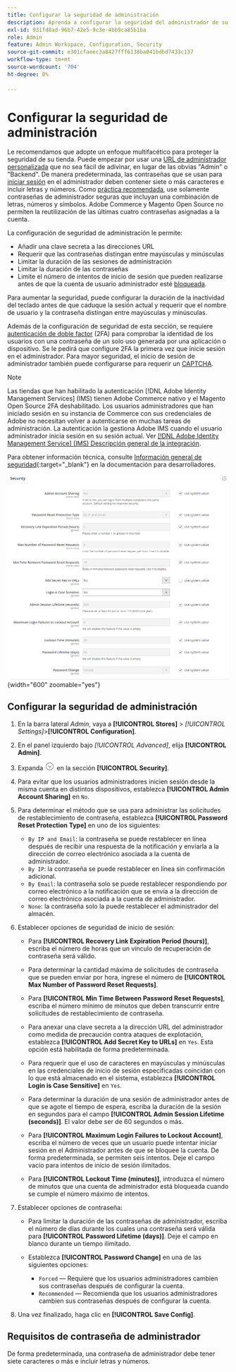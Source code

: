 ```yaml
---
title: Configurar la seguridad de administración
description: Aprenda a configurar la seguridad del administrador de su tienda.
exl-id: 931fd8ad-96b7-42e5-9c3e-4bb9ca85b1ba
role: Admin
feature: Admin Workspace, Configuration, Security
source-git-commit: e301cfaeec3a8427fff6138ba041bdbd7433c137
workflow-type: tm+mt
source-wordcount: '704'
ht-degree: 0%

---
```


# Configurar la seguridad de administración

Le recomendamos que adopte un enfoque multifacético para proteger la seguridad de su tienda. Puede empezar por usar una [URL de administrador personalizada](../stores-purchase/store-urls.md#use-a-custom-admin-url) que no sea fácil de adivinar, en lugar de las obvias &quot;Admin&quot; o &quot;Backend&quot;. De manera predeterminada, las contraseñas que se usan para [iniciar sesión](../getting-started/admin-signin.md) en el administrador deben contener siete o más caracteres e incluir letras y números. Como [práctica recomendada](https://experienceleague.adobe.com/docs/commerce-operations/implementation-playbook/best-practices/launch/security-best-practices.html?lang=es), use solamente contraseñas de administrador seguras que incluyan una combinación de letras, números y símbolos. Adobe Commerce y Magento Open Source no permiten la reutilización de las últimas cuatro contraseñas asignadas a la cuenta.

La configuración de seguridad de administración le permite:

- Añadir una clave secreta a las direcciones URL
- Requerir que las contraseñas distingan entre mayúsculas y minúsculas
- Limitar la duración de las sesiones de administración
- Limitar la duración de las contraseñas
- Limite el número de intentos de inicio de sesión que pueden realizarse antes de que la cuenta de usuario administrador esté [bloqueada](permissions-users-all.md#locked-users).

Para aumentar la seguridad, puede configurar la duración de la inactividad del teclado antes de que caduque la sesión actual y requerir que el nombre de usuario y la contraseña distingan entre mayúsculas y minúsculas.

Además de la configuración de seguridad de esta sección, se requiere [autenticación de doble factor](security-two-factor-authentication.md) (2FA) para comprobar la identidad de los usuarios con una contraseña de un solo uso generada por una aplicación o dispositivo. Se le pedirá que configure 2FA la primera vez que inicie sesión en el administrador. Para mayor seguridad, el inicio de sesión de administrador también puede configurarse para requerir un [CAPTCHA](security-captcha.md).

>[!NOTE]
>
>Las tiendas que han habilitado la autenticación [!DNL Adobe Identity Management Services] (IMS) tienen Adobe Commerce nativo y el Magento Open Source 2FA deshabilitado. Los usuarios administradores que han iniciado sesión en su instancia de Commerce con sus credenciales de Adobe no necesitan volver a autenticarse en muchas tareas de administración. La autenticación la gestiona Adobe IMS cuando el usuario administrador inicia sesión en su sesión actual. Ver [[!DNL Adobe Identity Management Service] (IMS) Descripción general de la integración](../getting-started/adobe-ims-integration-overview.md).

Para obtener información técnica, consulte [Información general de seguridad](https://developer.adobe.com/commerce/php/architecture/basics/security/){:target=&quot;_blank&quot;} en la documentación para desarrolladores.

![Seguridad de administración](../configuration-reference/advanced/assets/admin-security.png){width="600" zoomable="yes"}

## Configurar la seguridad de administración

1. En la barra lateral _Admin_, vaya a **[!UICONTROL Stores]** > _[!UICONTROL Settings]_>**[!UICONTROL Configuration]**.

1. En el panel izquierdo bajo _[!UICONTROL Advanced]_, elija **[!UICONTROL Admin]**.

1. Expanda ![Selector de expansión](../assets/icon-display-expand.png) en la sección **[!UICONTROL Security]**.

1. Para evitar que los usuarios administradores inicien sesión desde la misma cuenta en distintos dispositivos, establezca **[!UICONTROL Admin Account Sharing]** en `No`.

1. Para determinar el método que se usa para administrar las solicitudes de restablecimiento de contraseña, establezca **[!UICONTROL Password Reset Protection Type]** en uno de los siguientes:

   - `By IP and Email`: la contraseña se puede restablecer en línea después de recibir una respuesta de la notificación y enviarla a la dirección de correo electrónico asociada a la cuenta de administrador.
   - `By IP`: la contraseña se puede restablecer en línea sin confirmación adicional.
   - `By Email`: la contraseña solo se puede restablecer respondiendo por correo electrónico a la notificación que se envía a la dirección de correo electrónico asociada a la cuenta de administrador.
   - `None`: la contraseña solo la puede restablecer el administrador del almacén.

1. Establecer opciones de seguridad de inicio de sesión:

   - Para **[!UICONTROL Recovery Link Expiration Period (hours)]**, escriba el número de horas que un vínculo de recuperación de contraseña será válido.

   - Para determinar la cantidad máxima de solicitudes de contraseña que se pueden enviar por hora, ingrese el número de **[!UICONTROL Max Number of Password Reset Requests]**.

   - Para **[!UICONTROL Min Time Between Password Reset Requests]**, escriba el número mínimo de minutos que deben transcurrir entre solicitudes de restablecimiento de contraseña.

   - Para anexar una clave secreta a la dirección URL del administrador como medida de precaución contra ataques de explotación, establezca **[!UICONTROL Add Secret Key to URLs]** en `Yes`. Esta opción está habilitada de forma predeterminada.

   - Para requerir que el uso de caracteres en mayúsculas y minúsculas en las credenciales de inicio de sesión especificadas coincidan con lo que está almacenado en el sistema, establezca **[!UICONTROL Login is Case Sensitive]** en `Yes`.

   - Para determinar la duración de una sesión de administrador antes de que se agote el tiempo de espera, escriba la duración de la sesión en segundos para el campo **[!UICONTROL Admin Session Lifetime (seconds)]**. El valor debe ser de 60 segundos o más.

   - Para **[!UICONTROL Maximum Login Failures to Lockout Account]**, escriba el número de veces que un usuario puede intentar iniciar sesión en el Administrador antes de que se bloquee la cuenta. De forma predeterminada, se permiten seis intentos. Deje el campo vacío para intentos de inicio de sesión ilimitados.

   - Para **[!UICONTROL Lockout Time (minutes)]**, introduzca el número de minutos que una cuenta de administrador está bloqueada cuando se cumple el número máximo de intentos.

1. Establecer opciones de contraseña:

   - Para limitar la duración de las contraseñas de administrador, escriba el número de días durante los cuales una contraseña será válida para **[!UICONTROL Password Lifetime (days)]**. Deje el campo en blanco durante un tiempo ilimitado.

   - Establezca **[!UICONTROL Password Change]** en una de las siguientes opciones:

      - `Forced` — Requiere que los usuarios administradores cambien sus contraseñas después de configurar la cuenta.
      - `Recommended` — Recomienda que los usuarios administradores cambien sus contraseñas después de configurar la cuenta.

1. Una vez finalizado, haga clic en **[!UICONTROL Save Config]**.

## Requisitos de contraseña de administrador

De forma predeterminada, una contraseña de administrador debe tener siete caracteres o más e incluir letras y números.
